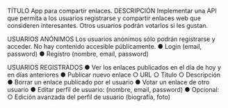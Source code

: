 TÍTULO App para compartir enlaces. DESCRIPCIÓN Implementar una API que permita a los usuarios registrarse y compartir enlaces web que consideren interesantes. Otros usuarios podrán votarlos si les gustan.

USUARIOS ANÓNIMOS Los usuarios anónimos sólo podrán registrarse y acceder. No hay contenido accesible públicamente. ● Login (email, password) ● Registro (nombre, email, password)

USUARIOS REGISTRADOS ● Ver los enlaces publicados en el día de hoy y en días anteriores ● Publicar nuevo enlace ○ URL ○ Título ○ Descripción ● Borrar un enlace publicado por el usuario ● Votar un enlace de otro usuario ● Editar perfil de usuario: (nombre, email, password) ● Opcional: ○ Edición avanzada del perfil de usuario (biografía, foto)
